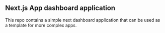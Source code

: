 ## Next.js App dashboard application

This repo contains a simple next dashboard application that can be used as a template for more complex apps.
